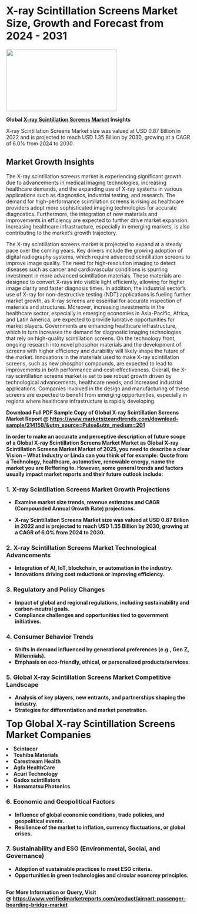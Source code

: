 <H1>X-ray Scintillation Screens Market Size, Growth and Forecast from 2024 - 2031</H1><img class="aligncenter size-medium wp-image-584254" src="https://thirdeyenews.in/wp-content/uploads/2024/09/Global-Market-Research-300x168.jpeg" alt="" width="300" height="168" /><p><strong>Global&nbsp;<a href="https://www.marketsizeandtrends.com/download-sample/214158/&amp;utm_source=Pulse&amp;utm_medium=201">X-ray Scintillation Screens Market</a> Insights</strong></p><p>X-ray Scintillation Screens Market size was valued at USD 0.87 Billion in 2022 and is projected to reach USD 1.35 Billion by 2030, growing at a CAGR of 6.0% from 2024 to 2030.</p><p><h2>Market Growth Insights</h2> <p>The X-ray scintillation screens market is experiencing significant growth due to advancements in medical imaging technologies, increasing healthcare demands, and the expanding use of X-ray systems in various applications such as diagnostics, industrial testing, and research. The demand for high-performance scintillation screens is rising as healthcare providers adopt more sophisticated imaging technologies for accurate diagnostics. Furthermore, the integration of new materials and improvements in efficiency are expected to further drive market expansion. Increasing healthcare infrastructure, especially in emerging markets, is also contributing to the market’s growth trajectory.</p> <p><strong></strong></p> <p>The X-ray scintillation screens market is projected to expand at a steady pace over the coming years. Key drivers include the growing adoption of digital radiography systems, which require advanced scintillation screens to improve image quality. The need for high-resolution imaging to detect diseases such as cancer and cardiovascular conditions is spurring investment in more advanced scintillation materials. These materials are designed to convert X-rays into visible light efficiently, allowing for higher image clarity and faster diagnosis times. In addition, the industrial sector’s use of X-ray for non-destructive testing (NDT) applications is fueling further market growth, as X-ray screens are essential for accurate inspection of materials and structures. Moreover, increasing investments in the healthcare sector, especially in emerging economies in Asia-Pacific, Africa, and Latin America, are expected to provide lucrative opportunities for market players. Governments are enhancing healthcare infrastructure, which in turn increases the demand for diagnostic imaging technologies that rely on high-quality scintillation screens. On the technology front, ongoing research into novel phosphor materials and the development of screens with higher efficiency and durability will likely shape the future of the market. Innovations in the materials used to make X-ray scintillation screens, such as new phosphor compounds, are expected to lead to improvements in both performance and cost-effectiveness. Overall, the X-ray scintillation screens market is set to see robust growth driven by technological advancements, healthcare needs, and increased industrial applications. Companies involved in the design and manufacturing of these screens are expected to benefit from emerging opportunities, especially in regions where healthcare infrastructure is rapidly developing. <p><strong></p><p><span class=""><strong>Download Full PDF Sample Copy of Global X-ray Scintillation Screens Market Report</strong> @ <a href="https://www.marketsizeandtrends.com/download-sample/214158/&amp;utm_source=Pulse&amp;utm_medium=201" target="_blank">https://www.marketsizeandtrends.com/download-sample/214158/&amp;utm_source=Pulse&amp;utm_medium=201</a></span></p><p>In order to make an accurate and perceptive description of future scope of a Global&nbsp;X-ray Scintillation Screens Market Market as Global&nbsp;X-ray Scintillation Screens Market Market of 2025, you need to describe a clear Vision &ndash; What Industry or Linda can you think of for example: Quote from a Technology, healthcare, automotive, renewable energy, name the market you are Reffering to. However, some general trends and factors usually impact market reports and their future outlook include:</p><h3>1.&nbsp;<strong>X-ray Scintillation Screens Market Growth Projections</strong></h3><ul><li>Examine market size trends, revenue estimates and CAGR (Compounded Annual Growth Rate) projections.</li><li><p>X-ray Scintillation Screens Market size was valued at USD 0.87 Billion in 2022 and is projected to reach USD 1.35 Billion by 2030, growing at a CAGR of 6.0% from 2024 to 2030.</p></li></ul><h3>2.&nbsp;<strong>X-ray Scintillation Screens Market Technological Advancements</strong></h3><ul><li>Integration of AI, IoT, blockchain, or automation in the industry.</li><li>Innovations driving cost reductions or improving efficiency.</li></ul><h3>3.&nbsp;<strong>Regulatory and Policy Changes</strong></h3><ul><li>Impact of global and regional regulations, including sustainability and carbon-neutral goals.</li><li>Compliance challenges and opportunities tied to government initiatives.</li></ul><h3>4.&nbsp;<strong>Consumer Behavior Trends</strong></h3><ul><li>Shifts in demand influenced by generational preferences (e.g., Gen Z, Millennials).</li><li>Emphasis on eco-friendly, ethical, or personalized products/services.</li></ul><h3>5.&nbsp;<strong>Global X-ray Scintillation Screens Market Competitive Landscape</strong></h3><ul><li>Analysis of key players, new entrants, and partnerships shaping the industry.</li><li>Strategies for differentiation and market penetration.</li></ul><p data-pm-slice="1 1 []"><span style="color: inherit; font-family: inherit; font-size: 25px;">Top Global X-ray Scintillation Screens Market Companies</span></p><div class="" data-test-id=""><p><li>Scintacor</li><li> Toshiba Materials</li><li> Carestream Health</li><li> Agfa HealthCare</li><li> Acuri Technology</li><li> Gadox scintillators</li><li> Hamamatsu Photonics</li></p></div><h3>6.&nbsp;<strong>Economic and Geopolitical Factors</strong></h3><ul><li>Influence of global economic conditions, trade policies, and geopolitical events.</li><li>Resilience of the market to inflation, currency fluctuations, or global crises.</li></ul><h3>7.&nbsp;<strong>Sustainability and ESG (Environmental, Social, and Governance)</strong></h3><ul><li>Adoption of sustainable practices to meet ESG criteria.</li><li>Opportunities in green technologies and circular economy principles.</li></ul><h2><strong style="font-size: 14px;">For More Information or Query, Visit @&nbsp;</strong><a style="background-color: #ffffff; font-size: 14px;" href="https://www.marketsizeandtrends.com/report/x-ray-scintillation-screens-market/" target="_blank">https://www.verifiedmarketreports.com/product/airport-passenger-boarding-bridge-market</a></h2>